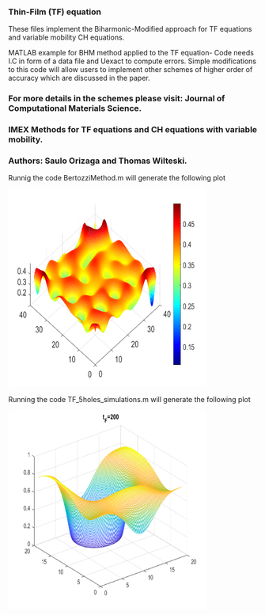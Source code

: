 ### Thin-Film (TF) equation

These files implement the Biharmonic-Modified approach for
TF equations and variable mobility CH equations.

MATLAB example for BHM method applied to the TF equation-
Code needs I.C in form of a data file and Uexact to compute errors.
Simple modifications to this code will allow users to implement other schemes
of higher order of accuracy which are discussed in the paper. 

### For more details in the schemes please visit: Journal of Computational Materials Science.
### IMEX Methods for TF equations and CH equations with variable mobility.
### Authors: Saulo Orizaga and Thomas Wilteski.

Runnig the code BertozziMethod.m will generate the following plot

<img src="TF_Ref_pic.png" width=400px height=400px>


Running the code TF_5holes_simulations.m will generate the following plot


<img src="tfevol.png" width=400px height=400px>
